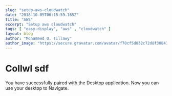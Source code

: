 ```yaml
---
slug: "setup-aws-cloudwatch"
date: "2018-10-05T06:15:59.165Z"
title: "AWS"
excerpt: "Setup aws cloudwatch"
tags: [ "easy-display", "aws" , "cloudwatch" ]
layout: blog
author: "Mohammed O. Tillawy"
author_image: "https://secure.gravatar.com/avatar/f70cf5d832c72d8f308471ae656b57dc"
---
```


# Collwl sdf

You have successfully paired with the Desktop application.
Now you can use your desktop to Navigate.



